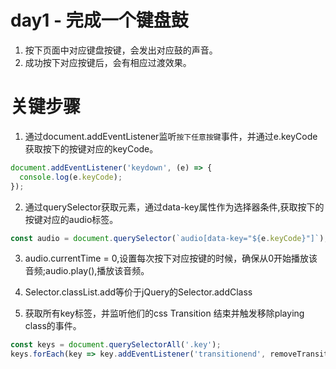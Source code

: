# day1 - 完成一个键盘鼓

1. 按下页面中对应键盘按键，会发出对应鼓的声音。
2. 成功按下对应按键后，会有相应过渡效果。

# 关键步骤

1. 通过document.addEventListener监听`按下任意按键`事件，并通过e.keyCode获取按下的按键对应的keyCode。
```javascript
document.addEventListener('keydown', (e) => {
  console.log(e.keyCode);
});
```

2. 通过querySelector获取元素，通过data-key属性作为选择器条件,获取按下的按键对应的audio标签。
```javascript
const audio = document.querySelector(`audio[data-key="${e.keyCode}"]`);
```

3. audio.currentTime = 0,设置每次按下对应按键的时候，确保从0开始播放该音频;audio.play(),播放该音频。

4. Selector.classList.add等价于jQuery的Selector.addClass

5. 获取所有key标签，并监听他们的css Transition 结束并触发移除playing class的事件。
```javascript
const keys = document.querySelectorAll('.key');
keys.forEach(key => key.addEventListener('transitionend', removeTransition))
```